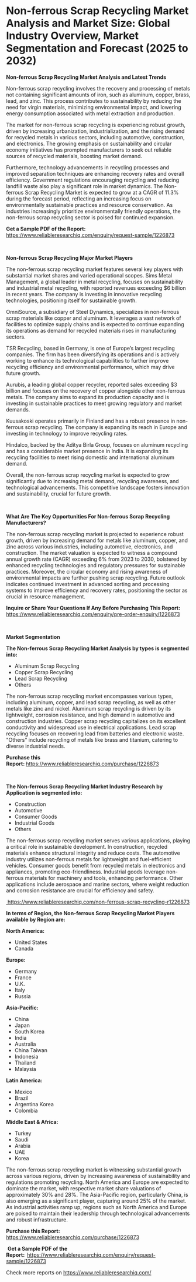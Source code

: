 <p><h1>Non-ferrous Scrap Recycling Market Analysis and Market Size: Global Industry Overview, Market Segmentation and Forecast (2025 to 2032)</h1></p><p><strong>Non-ferrous Scrap Recycling Market Analysis and Latest Trends</strong></p>
<p><p>Non-ferrous scrap recycling involves the recovery and processing of metals not containing significant amounts of iron, such as aluminum, copper, brass, lead, and zinc. This process contributes to sustainability by reducing the need for virgin materials, minimizing environmental impact, and lowering energy consumption associated with metal extraction and production.</p><p>The market for non-ferrous scrap recycling is experiencing robust growth, driven by increasing urbanization, industrialization, and the rising demand for recycled metals in various sectors, including automotive, construction, and electronics. The growing emphasis on sustainability and circular economy initiatives has prompted manufacturers to seek out reliable sources of recycled materials, boosting market demand.</p><p>Furthermore, technology advancements in recycling processes and improved separation techniques are enhancing recovery rates and overall efficiency. Government regulations encouraging recycling and reducing landfill waste also play a significant role in market dynamics. The Non-ferrous Scrap Recycling Market is expected to grow at a CAGR of 11.3% during the forecast period, reflecting an increasing focus on environmentally sustainable practices and resource conservation. As industries increasingly prioritize environmentally friendly operations, the non-ferrous scrap recycling sector is poised for continued expansion.</p></p>
<p><strong>Get a Sample PDF of the Report:&nbsp;</strong> <a href="https://www.reliableresearchiq.com/enquiry/request-sample/1226873?utm_campaign=1837&utm_medium=2&utm_source=Github&utm_content=ia&utm_term=02022025&utm_id=non-ferrous-scrap-recycling">https://www.reliableresearchiq.com/enquiry/request-sample/1226873</a></p>
<p>&nbsp;</p>
<p><strong>Non-ferrous Scrap Recycling Major Market Players</strong></p>
<p><p>The non-ferrous scrap recycling market features several key players with substantial market shares and varied operational scopes. Sims Metal Management, a global leader in metal recycling, focuses on sustainability and industrial metal recycling, with reported revenues exceeding $6 billion in recent years. The company is investing in innovative recycling technologies, positioning itself for sustainable growth.</p><p>OmniSource, a subsidiary of Steel Dynamics, specializes in non-ferrous scrap materials like copper and aluminum. It leverages a vast network of facilities to optimize supply chains and is expected to continue expanding its operations as demand for recycled materials rises in manufacturing sectors.</p><p>TSR Recycling, based in Germany, is one of Europe’s largest recycling companies. The firm has been diversifying its operations and is actively working to enhance its technological capabilities to further improve recycling efficiency and environmental performance, which may drive future growth.</p><p>Aurubis, a leading global copper recycler, reported sales exceeding $3 billion and focuses on the recovery of copper alongside other non-ferrous metals. The company aims to expand its production capacity and is investing in sustainable practices to meet growing regulatory and market demands.</p><p>Kuusakoski operates primarily in Finland and has a robust presence in non-ferrous scrap recycling. The company is expanding its reach in Europe and investing in technology to improve recycling rates.</p><p>Hindalco, backed by the Aditya Birla Group, focuses on aluminum recycling and has a considerable market presence in India. It is expanding its recycling facilities to meet rising domestic and international aluminum demand.</p><p>Overall, the non-ferrous scrap recycling market is expected to grow significantly due to increasing metal demand, recycling awareness, and technological advancements. This competitive landscape fosters innovation and sustainability, crucial for future growth.</p></p>
<p>&nbsp;</p>
<p><strong>What Are The Key Opportunities For Non-ferrous Scrap Recycling Manufacturers?</strong></p>
<p><p>The non-ferrous scrap recycling market is projected to experience robust growth, driven by increasing demand for metals like aluminum, copper, and zinc across various industries, including automotive, electronics, and construction. The market valuation is expected to witness a compound annual growth rate (CAGR) exceeding 6% from 2023 to 2030, bolstered by enhanced recycling technologies and regulatory pressures for sustainable practices. Moreover, the circular economy and rising awareness of environmental impacts are further pushing scrap recycling. Future outlook indicates continued investment in advanced sorting and processing systems to improve efficiency and recovery rates, positioning the sector as crucial in resource management.</p></p>
<p><strong>Inquire or Share Your Questions If Any Before Purchasing This Report:</strong> <a href="https://www.reliableresearchiq.com/enquiry/pre-order-enquiry/1226873?utm_campaign=1837&utm_medium=2&utm_source=Github&utm_content=ia&utm_term=02022025&utm_id=non-ferrous-scrap-recycling">https://www.reliableresearchiq.com/enquiry/pre-order-enquiry/1226873</a></p>
<p>&nbsp;</p>
<p><strong>Market Segmentation</strong></p>
<p><strong>The Non-ferrous Scrap Recycling Market Analysis by types is segmented into:</strong></p>
<p><ul><li>Aluminum Scrap Recycling</li><li>Copper Scrap Recycling</li><li>Lead Scrap Recycling</li><li>Others</li></ul></p>
<p><p>The non-ferrous scrap recycling market encompasses various types, including aluminum, copper, and lead scrap recycling, as well as other metals like zinc and nickel. Aluminum scrap recycling is driven by its lightweight, corrosion resistance, and high demand in automotive and construction industries. Copper scrap recycling capitalizes on its excellent conductivity and widespread use in electrical applications. Lead scrap recycling focuses on recovering lead from batteries and electronic waste. "Others" include recycling of metals like brass and titanium, catering to diverse industrial needs.</p></p>
<p><strong>Purchase this Report:&nbsp;</strong><a href="https://www.reliableresearchiq.com/purchase/1226873?utm_campaign=1837&utm_medium=2&utm_source=Github&utm_content=ia&utm_term=02022025&utm_id=non-ferrous-scrap-recycling">https://www.reliableresearchiq.com/purchase/1226873</a></p>
<p>&nbsp;</p>
<p><strong>The Non-ferrous Scrap Recycling Market Industry Research by Application is segmented into:</strong></p>
<p><ul><li>Construction</li><li>Automotive</li><li>Consumer Goods</li><li>Industrial Goods</li><li>Others</li></ul></p>
<p><p>The non-ferrous scrap recycling market serves various applications, playing a critical role in sustainable development. In construction, recycled materials enhance structural integrity and reduce costs. The automotive industry utilizes non-ferrous metals for lightweight and fuel-efficient vehicles. Consumer goods benefit from recycled metals in electronics and appliances, promoting eco-friendliness. Industrial goods leverage non-ferrous materials for machinery and tools, enhancing performance. Other applications include aerospace and marine sectors, where weight reduction and corrosion resistance are crucial for efficiency and safety.</p></p>
<p><a href="https://www.reliableresearchiq.com/non-ferrous-scrap-recycling-r1226873?utm_campaign=1837&utm_medium=2&utm_source=Github&utm_content=ia&utm_term=02022025&utm_id=non-ferrous-scrap-recycling">&nbsp;https://www.reliableresearchiq.com/non-ferrous-scrap-recycling-r1226873</a></p>
<p><strong>In terms of Region, the Non-ferrous Scrap Recycling Market Players available by Region are:</strong></p>
<p>
    <p> <strong> North America: </strong>
        <ul>
            <li>United States</li>
            <li>Canada</li>
        </ul>
        </p> 
    <p> <strong> Europe: </strong>
        <ul>
            <li>Germany</li>
            <li>France</li>
            <li>U.K.</li>
            <li>Italy</li>
            <li>Russia</li>
        </ul>
        </p> 
    <p> <strong> Asia-Pacific: </strong>
        <ul>
            <li>China</li>
            <li>Japan</li>
            <li>South Korea</li>
            <li>India</li>
            <li>Australia</li>
            <li>China Taiwan</li>
            <li>Indonesia</li>
            <li>Thailand</li>
            <li>Malaysia</li>
        </ul>
        </p> 
    <p> <strong> Latin America: </strong>
        <ul>
            <li>Mexico</li>
            <li>Brazil</li>
            <li>Argentina Korea</li>
            <li>Colombia</li>
        </ul>
        </p> 
    <p> <strong> Middle East & Africa: </strong>
        <ul>
            <li>Turkey</li>
            <li>Saudi</li>
            <li>Arabia</li>
            <li>UAE</li>
            <li>Korea</li>
        </ul>
    </p>
    </p>
<p><p>The non-ferrous scrap recycling market is witnessing substantial growth across various regions, driven by increasing awareness of sustainability and regulations promoting recycling. North America and Europe are expected to dominate the market, with respective market share valuations of approximately 30% and 28%. The Asia-Pacific region, particularly China, is also emerging as a significant player, capturing around 25% of the market. As industrial activities ramp up, regions such as North America and Europe are poised to maintain their leadership through technological advancements and robust infrastructure.</p></p>
<p><strong>Purchase this Report: </strong><a href="https://www.reliableresearchiq.com/purchase/1226873?utm_campaign=1837&utm_medium=2&utm_source=Github&utm_content=ia&utm_term=02022025&utm_id=non-ferrous-scrap-recycling">https://www.reliableresearchiq.com/purchase/1226873</a></p>
<p>&nbsp;<strong>Get a Sample PDF of the Report:&nbsp;&nbsp;</strong><a href="https://www.reliableresearchiq.com/enquiry/request-sample/1226873?utm_campaign=1837&utm_medium=2&utm_source=Github&utm_content=ia&utm_term=02022025&utm_id=non-ferrous-scrap-recycling">https://www.reliableresearchiq.com/enquiry/request-sample/1226873</a></p>
<p><strong></strong></p>
<p>Check more reports on <a href="https://www.reliableresearchiq.com/?utm_campaign=1837&utm_medium=2&utm_source=Github&utm_content=ia&utm_term=02022025&utm_id=non-ferrous-scrap-recycling">https://www.reliableresearchiq.com/</a></p>